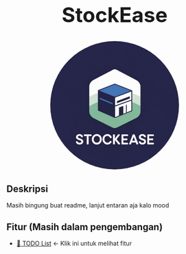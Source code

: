 <h1 align="center" style="font-size: 3rem">StockEase</h1>

<a href="https://github.com/DewaJayon/StockEase">
    <p align="center">
        <img src="public/img/StockEase-Logo.png" alt="StockEase" width="300" style="border-radius: 50%"/>
    </p>
</a>

## Deskripsi

Masih bingung buat readme, lanjut entaran aja kalo mood

## Fitur (Masih dalam pengembangan)

-   [📝 TODO List](.github/TODO.md) <- Klik ini untuk melihat fitur
